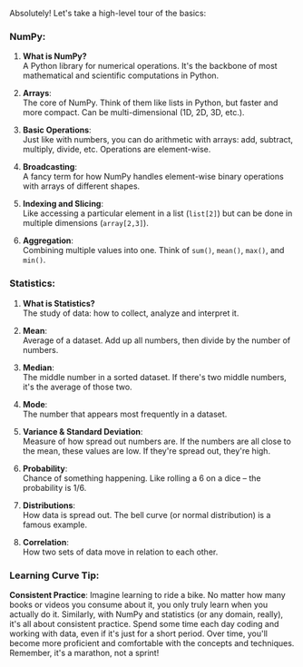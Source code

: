 Absolutely! Let's take a high-level tour of the basics:

### NumPy:
1. **What is NumPy?**  
   A Python library for numerical operations. It's the backbone of most mathematical and scientific computations in Python.

2. **Arrays**:  
   The core of NumPy. Think of them like lists in Python, but faster and more compact. Can be multi-dimensional (1D, 2D, 3D, etc.).

3. **Basic Operations**:  
   Just like with numbers, you can do arithmetic with arrays: add, subtract, multiply, divide, etc. Operations are element-wise.

4. **Broadcasting**:  
   A fancy term for how NumPy handles element-wise binary operations with arrays of different shapes.

5. **Indexing and Slicing**:  
   Like accessing a particular element in a list (`list[2]`) but can be done in multiple dimensions (`array[2,3]`).

6. **Aggregation**:  
   Combining multiple values into one. Think of `sum()`, `mean()`, `max()`, and `min()`.

### Statistics:

1. **What is Statistics?**  
   The study of data: how to collect, analyze and interpret it.

2. **Mean**:  
   Average of a dataset. Add up all numbers, then divide by the number of numbers.

3. **Median**:  
   The middle number in a sorted dataset. If there's two middle numbers, it's the average of those two.

4. **Mode**:  
   The number that appears most frequently in a dataset.

5. **Variance & Standard Deviation**:  
   Measure of how spread out numbers are. If the numbers are all close to the mean, these values are low. If they're spread out, they're high.

6. **Probability**:  
   Chance of something happening. Like rolling a 6 on a dice – the probability is 1/6.

7. **Distributions**:  
   How data is spread out. The bell curve (or normal distribution) is a famous example.

8. **Correlation**:  
   How two sets of data move in relation to each other.

### Learning Curve Tip:

**Consistent Practice**: Imagine learning to ride a bike. No matter how many books or videos you consume about it, you only truly learn when you actually do it. Similarly, with NumPy and statistics (or any domain, really), it's all about consistent practice. Spend some time each day coding and working with data, even if it's just for a short period. Over time, you'll become more proficient and comfortable with the concepts and techniques. Remember, it's a marathon, not a sprint!